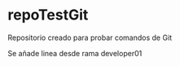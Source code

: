 # repoTestGit
Repositorio creado para probar comandos de Git


Se añade linea desde rama developer01
